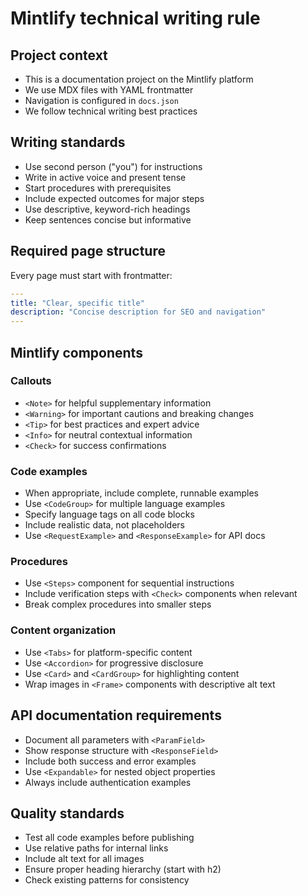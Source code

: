 # Mintlify technical writing rule

## Project context

- This is a documentation project on the Mintlify platform
- We use MDX files with YAML frontmatter
- Navigation is configured in `docs.json`
- We follow technical writing best practices

## Writing standards

- Use second person ("you") for instructions
- Write in active voice and present tense
- Start procedures with prerequisites
- Include expected outcomes for major steps
- Use descriptive, keyword-rich headings
- Keep sentences concise but informative

## Required page structure

Every page must start with frontmatter:

```yaml
---
title: "Clear, specific title"
description: "Concise description for SEO and navigation"
---
```

## Mintlify components

### Callouts

- `<Note>` for helpful supplementary information
- `<Warning>` for important cautions and breaking changes
- `<Tip>` for best practices and expert advice
- `<Info>` for neutral contextual information
- `<Check>` for success confirmations

### Code examples

- When appropriate, include complete, runnable examples
- Use `<CodeGroup>` for multiple language examples
- Specify language tags on all code blocks
- Include realistic data, not placeholders
- Use `<RequestExample>` and `<ResponseExample>` for API docs

### Procedures

- Use `<Steps>` component for sequential instructions
- Include verification steps with `<Check>` components when relevant
- Break complex procedures into smaller steps

### Content organization

- Use `<Tabs>` for platform-specific content
- Use `<Accordion>` for progressive disclosure
- Use `<Card>` and `<CardGroup>` for highlighting content
- Wrap images in `<Frame>` components with descriptive alt text

## API documentation requirements

- Document all parameters with `<ParamField>`
- Show response structure with `<ResponseField>`
- Include both success and error examples
- Use `<Expandable>` for nested object properties
- Always include authentication examples

## Quality standards

- Test all code examples before publishing
- Use relative paths for internal links
- Include alt text for all images
- Ensure proper heading hierarchy (start with h2)
- Check existing patterns for consistency